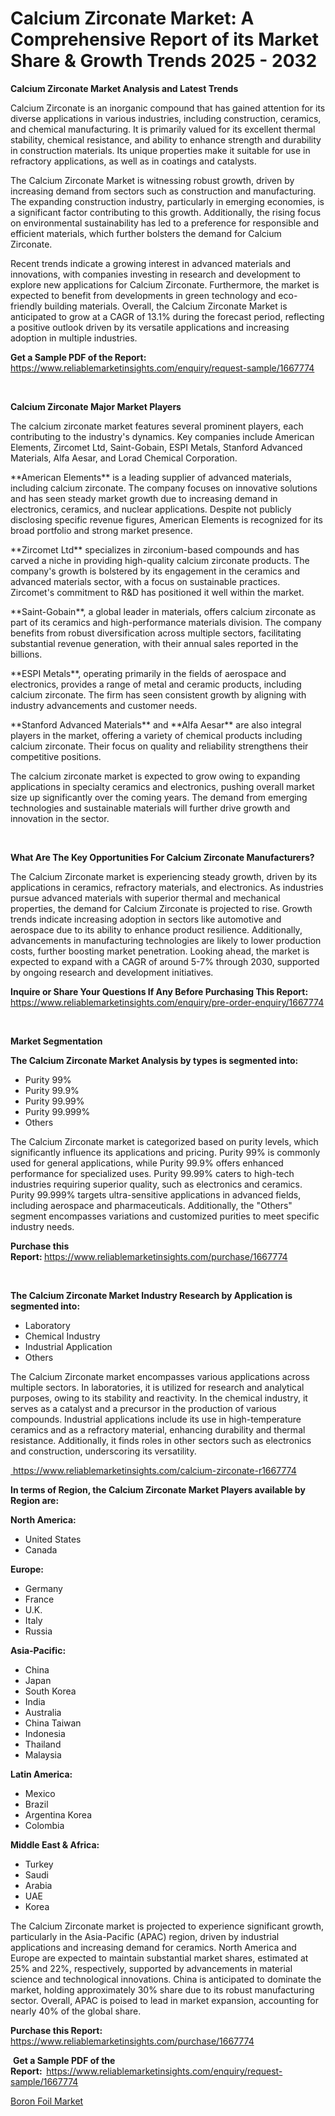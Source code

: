 <p><h1>Calcium Zirconate Market: A Comprehensive Report of its Market Share & Growth Trends 2025 - 2032</h1></p><p><strong>Calcium Zirconate Market Analysis and Latest Trends</strong></p>
<p><p>Calcium Zirconate is an inorganic compound that has gained attention for its diverse applications in various industries, including construction, ceramics, and chemical manufacturing. It is primarily valued for its excellent thermal stability, chemical resistance, and ability to enhance strength and durability in construction materials. Its unique properties make it suitable for use in refractory applications, as well as in coatings and catalysts.</p><p>The Calcium Zirconate Market is witnessing robust growth, driven by increasing demand from sectors such as construction and manufacturing. The expanding construction industry, particularly in emerging economies, is a significant factor contributing to this growth. Additionally, the rising focus on environmental sustainability has led to a preference for responsible and efficient materials, which further bolsters the demand for Calcium Zirconate.</p><p>Recent trends indicate a growing interest in advanced materials and innovations, with companies investing in research and development to explore new applications for Calcium Zirconate. Furthermore, the market is expected to benefit from developments in green technology and eco-friendly building materials. Overall, the Calcium Zirconate Market is anticipated to grow at a CAGR of 13.1% during the forecast period, reflecting a positive outlook driven by its versatile applications and increasing adoption in multiple industries.</p></p>
<p><strong>Get a Sample PDF of the Report:&nbsp;</strong> <a href="https://www.reliablemarketinsights.com/enquiry/request-sample/1667774?utm_campaign=3223&utm_medium=2&utm_source=Github&utm_content=ia&utm_term=07032025&utm_id=calcium-zirconate">https://www.reliablemarketinsights.com/enquiry/request-sample/1667774</a></p>
<p>&nbsp;</p>
<p><strong>Calcium Zirconate Major Market Players</strong></p>
<p><p>The calcium zirconate market features several prominent players, each contributing to the industry's dynamics. Key companies include American Elements, Zircomet Ltd, Saint-Gobain, ESPI Metals, Stanford Advanced Materials, Alfa Aesar, and Lorad Chemical Corporation.</p><p>**American Elements** is a leading supplier of advanced materials, including calcium zirconate. The company focuses on innovative solutions and has seen steady market growth due to increasing demand in electronics, ceramics, and nuclear applications. Despite not publicly disclosing specific revenue figures, American Elements is recognized for its broad portfolio and strong market presence.</p><p>**Zircomet Ltd** specializes in zirconium-based compounds and has carved a niche in providing high-quality calcium zirconate products. The company's growth is bolstered by its engagement in the ceramics and advanced materials sector, with a focus on sustainable practices. Zircomet's commitment to R&D has positioned it well within the market.</p><p>**Saint-Gobain**, a global leader in materials, offers calcium zirconate as part of its ceramics and high-performance materials division. The company benefits from robust diversification across multiple sectors, facilitating substantial revenue generation, with their annual sales reported in the billions.</p><p>**ESPI Metals**, operating primarily in the fields of aerospace and electronics, provides a range of metal and ceramic products, including calcium zirconate. The firm has seen consistent growth by aligning with industry advancements and customer needs.</p><p>**Stanford Advanced Materials** and **Alfa Aesar** are also integral players in the market, offering a variety of chemical products including calcium zirconate. Their focus on quality and reliability strengthens their competitive positions.</p><p>The calcium zirconate market is expected to grow owing to expanding applications in specialty ceramics and electronics, pushing overall market size up significantly over the coming years. The demand from emerging technologies and sustainable materials will further drive growth and innovation in the sector.</p></p>
<p>&nbsp;</p>
<p><strong>What Are The Key Opportunities For Calcium Zirconate Manufacturers?</strong></p>
<p><p>The Calcium Zirconate market is experiencing steady growth, driven by its applications in ceramics, refractory materials, and electronics. As industries pursue advanced materials with superior thermal and mechanical properties, the demand for Calcium Zirconate is projected to rise. Growth trends indicate increasing adoption in sectors like automotive and aerospace due to its ability to enhance product resilience. Additionally, advancements in manufacturing technologies are likely to lower production costs, further boosting market penetration. Looking ahead, the market is expected to expand with a CAGR of around 5-7% through 2030, supported by ongoing research and development initiatives.</p></p>
<p><strong>Inquire or Share Your Questions If Any Before Purchasing This Report:</strong> <a href="https://www.reliablemarketinsights.com/enquiry/pre-order-enquiry/1667774?utm_campaign=3223&utm_medium=2&utm_source=Github&utm_content=ia&utm_term=07032025&utm_id=calcium-zirconate">https://www.reliablemarketinsights.com/enquiry/pre-order-enquiry/1667774</a></p>
<p>&nbsp;</p>
<p><strong>Market Segmentation</strong></p>
<p><strong>The Calcium Zirconate Market Analysis by types is segmented into:</strong></p>
<p><ul><li>Purity 99%</li><li>Purity 99.9%</li><li>Purity 99.99%</li><li>Purity 99.999%</li><li>Others</li></ul></p>
<p><p>The Calcium Zirconate market is categorized based on purity levels, which significantly influence its applications and pricing. Purity 99% is commonly used for general applications, while Purity 99.9% offers enhanced performance for specialized uses. Purity 99.99% caters to high-tech industries requiring superior quality, such as electronics and ceramics. Purity 99.999% targets ultra-sensitive applications in advanced fields, including aerospace and pharmaceuticals. Additionally, the "Others" segment encompasses variations and customized purities to meet specific industry needs.</p></p>
<p><strong>Purchase this Report:&nbsp;</strong><a href="https://www.reliablemarketinsights.com/purchase/1667774?utm_campaign=3223&utm_medium=2&utm_source=Github&utm_content=ia&utm_term=07032025&utm_id=calcium-zirconate">https://www.reliablemarketinsights.com/purchase/1667774</a></p>
<p>&nbsp;</p>
<p><strong>The Calcium Zirconate Market Industry Research by Application is segmented into:</strong></p>
<p><ul><li>Laboratory</li><li>Chemical Industry</li><li>Industrial Application</li><li>Others</li></ul></p>
<p><p>The Calcium Zirconate market encompasses various applications across multiple sectors. In laboratories, it is utilized for research and analytical purposes, owing to its stability and reactivity. In the chemical industry, it serves as a catalyst and a precursor in the production of various compounds. Industrial applications include its use in high-temperature ceramics and as a refractory material, enhancing durability and thermal resistance. Additionally, it finds roles in other sectors such as electronics and construction, underscoring its versatility.</p></p>
<p><a href="https://www.reliablemarketinsights.com/calcium-zirconate-r1667774?utm_campaign=3223&utm_medium=2&utm_source=Github&utm_content=ia&utm_term=07032025&utm_id=calcium-zirconate">&nbsp;https://www.reliablemarketinsights.com/calcium-zirconate-r1667774</a></p>
<p><strong>In terms of Region, the Calcium Zirconate Market Players available by Region are:</strong></p>
<p>
    <p> <strong> North America: </strong>
        <ul>
            <li>United States</li>
            <li>Canada</li>
        </ul>
        </p> 
    <p> <strong> Europe: </strong>
        <ul>
            <li>Germany</li>
            <li>France</li>
            <li>U.K.</li>
            <li>Italy</li>
            <li>Russia</li>
        </ul>
        </p> 
    <p> <strong> Asia-Pacific: </strong>
        <ul>
            <li>China</li>
            <li>Japan</li>
            <li>South Korea</li>
            <li>India</li>
            <li>Australia</li>
            <li>China Taiwan</li>
            <li>Indonesia</li>
            <li>Thailand</li>
            <li>Malaysia</li>
        </ul>
        </p> 
    <p> <strong> Latin America: </strong>
        <ul>
            <li>Mexico</li>
            <li>Brazil</li>
            <li>Argentina Korea</li>
            <li>Colombia</li>
        </ul>
        </p> 
    <p> <strong> Middle East & Africa: </strong>
        <ul>
            <li>Turkey</li>
            <li>Saudi</li>
            <li>Arabia</li>
            <li>UAE</li>
            <li>Korea</li>
        </ul>
    </p>
    </p>
<p><p>The Calcium Zirconate market is projected to experience significant growth, particularly in the Asia-Pacific (APAC) region, driven by industrial applications and increasing demand for ceramics. North America and Europe are expected to maintain substantial market shares, estimated at 25% and 22%, respectively, supported by advancements in material science and technological innovations. China is anticipated to dominate the market, holding approximately 30% share due to its robust manufacturing sector. Overall, APAC is poised to lead in market expansion, accounting for nearly 40% of the global share.</p></p>
<p><strong>Purchase this Report: </strong><a href="https://www.reliablemarketinsights.com/purchase/1667774?utm_campaign=3223&utm_medium=2&utm_source=Github&utm_content=ia&utm_term=07032025&utm_id=calcium-zirconate">https://www.reliablemarketinsights.com/purchase/1667774</a></p>
<p>&nbsp;<strong>Get a Sample PDF of the Report:&nbsp;&nbsp;</strong><a href="https://www.reliablemarketinsights.com/enquiry/request-sample/1667774?utm_campaign=3223&utm_medium=2&utm_source=Github&utm_content=ia&utm_term=07032025&utm_id=calcium-zirconate">https://www.reliablemarketinsights.com/enquiry/request-sample/1667774</a></p>
<p><strong></strong></p>
<p><p><a href="https://github.com/stickkinkel/Market-Research-Report-List-1/blob/main/boron-foil-market.md?utm_campaign=3223&utm_medium=2&utm_source=Github&utm_content=ia&utm_term=07032025&utm_id=calcium-zirconate">Boron Foil Market</a></p></p>